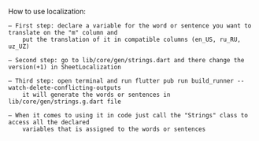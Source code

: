 How to use localization:    

    — First step: declare a variable for the word or sentence you want to translate on the "m" column and
        put the translation of it in compatible columns (en_US, ru_RU, uz_UZ)

    — Second step: go to lib/core/gen/strings.dart and there change the version(+1) in SheetLocalization

    — Third step: open terminal and run flutter pub run build_runner --watch-delete-conflicting-outputs
        it will generate the words or sentences in lib/core/gen/strings.g.dart file

    — When it comes to using it in code just call the "Strings" class to access all the declared
        variables that is assigned to the words or sentences
